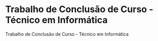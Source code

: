 # Trabalho de Conclusão de Curso - Técnico em Informática 
Trabalho de Conclusão de Curso - Técnico em Informática 
